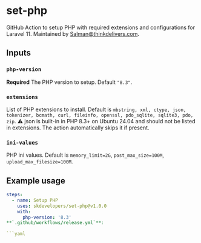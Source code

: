 # set-php

GitHub Action to setup PHP with required extensions and configurations for Laravel 11. Maintained by Salman@thinkdelivers.com.

## Inputs

### `php-version`

**Required** The PHP version to setup. Default `"8.3"`.

### `extensions`

List of PHP extensions to install. Default is `mbstring, xml, ctype, json, tokenizer, bcmath, curl, fileinfo, openssl, pdo_sqlite, sqlite3, pdo, zip`.
⚠️ json is built-in in PHP 8.3+ on Ubuntu 24.04 and should not be listed in extensions. The action automatically skips it if present.
### `ini-values`

PHP ini values. Default is `memory_limit=2G`, `post_max_size=100M`, `upload_max_filesize=100M`.

## Example usage

```yaml
steps:
  - name: Setup PHP
    uses: skdevelopers/set-php@v1.0.0
    with:
      php-version: '8.3'
**`.github/workflows/release.yml`**:

```yaml
